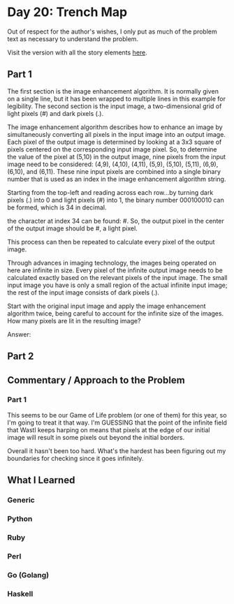 # Day 20: Trench Map

Out of respect for the author's wishes, I only put as much of the problem text as necessary to understand the problem.

Visit the version with all the story elements [here](https://adventofcode.com/2021/day/20).

## Part 1
The first section is the image enhancement algorithm. It is normally given on a single line, but it has been wrapped to multiple lines in this example for legibility. The second section is the input image, a two-dimensional grid of light pixels (#) and dark pixels (.).

The image enhancement algorithm describes how to enhance an image by simultaneously converting all pixels in the input image into an output image. Each pixel of the output image is determined by looking at a 3x3 square of pixels centered on the corresponding input image pixel. So, to determine the value of the pixel at (5,10) in the output image, nine pixels from the input image need to be considered: (4,9), (4,10), (4,11), (5,9), (5,10), (5,11), (6,9), (6,10), and (6,11). These nine input pixels are combined into a single binary number that is used as an index in the image enhancement algorithm string.

Starting from the top-left and reading across each row...by turning dark pixels (.) into 0 and light pixels (#) into 1, the binary number 000100010 can be formed, which is 34 in decimal.

the character at index 34 can be found: #. So, the output pixel in the center of the output image should be #, a light pixel.

This process can then be repeated to calculate every pixel of the output image.

Through advances in imaging technology, the images being operated on here are infinite in size. Every pixel of the infinite output image needs to be calculated exactly based on the relevant pixels of the input image. The small input image you have is only a small region of the actual infinite input image; the rest of the input image consists of dark pixels (.).

Start with the original input image and apply the image enhancement algorithm twice, being careful to account for the infinite size of the images. How many pixels are lit in the resulting image?

Answer: 

## Part 2

## Commentary / Approach to the Problem
### Part 1
This seems to be our Game of Life problem (or one of them) for this year, so I'm going to treat it that way. I'm GUESSING that the point of the infinite field that Wastl keeps harping on means that pixels at the edge of our initial image will result in some pixels out beyond the initial borders.

Overall it hasn't been too hard. What's the hardest has been figuring out my boundaries for checking since it goes infinitely.

## What I Learned

### Generic

### Python

### Ruby

### Perl

### Go (Golang)

### Haskell
